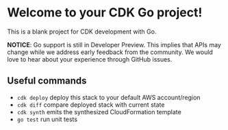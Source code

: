 # Welcome to your CDK Go project!

This is a blank project for CDK development with Go.

**NOTICE**: Go support is still in Developer Preview. This implies that APIs may
change while we address early feedback from the community. We would love to hear
about your experience through GitHub issues.

## Useful commands

 * `cdk deploy`      deploy this stack to your default AWS account/region
 * `cdk diff`        compare deployed stack with current state
 * `cdk synth`       emits the synthesized CloudFormation template
 * `go test`         run unit tests
